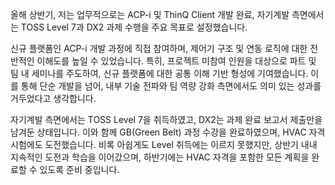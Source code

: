 올해 상반기, 저는 업무적으로는 ACP-i 및 ThinQ Client 개발 완료, 자기계발 측면에서는 TOSS Level 7과 DX2 과제 수행을 주요 목표로 설정했습니다.

신규 플랫폼인 ACP-i 개발 과정에 직접 참여하며, 제어기 구조 및 연동 로직에 대한 전반적인 이해도를 높일 수 있었습니다. 특히, 프로젝트 미참여 인원을 대상으로 파트 및 팀 내 세미나를 주도하여, 신규 플랫폼에 대한 공통 이해 기반 형성에 기여했습니다. 이를 통해 단순 개발을 넘어, 내부 기술 전파와 팀 역량 강화 측면에서도 의미 있는 성과를 거두었다고 생각합니다.

자기계발 측면에서는 TOSS Level 7을 취득하였고, DX2는 과제 완료 보고서 제출만을 남겨둔 상태입니다. 이와 함께 GB(Green Belt) 과정 수강을 완료하였으며, HVAC 자격시험에도 도전했습니다. 비록 아쉽게도 Level 취득에는 이르지 못했지만, 상반기 내내 지속적인 도전과 학습을 이어갔으며, 하반기에는 HVAC 자격을 포함한 모든 계획을 완료할 수 있도록 준비 중입니다.
